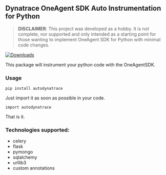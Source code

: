 ##  Dynatrace OneAgent SDK Auto Instrumentation for Python

> **DISCLAIMER**: This project was developed as a hobby. It is not complete, nor supported and only intended as a starting point for those wanting to implement OneAgent SDK for Python with minimal code changes.

[![Downloads](https://pepy.tech/badge/autodynatrace)](https://pepy.tech/project/autodynatrace)

This package will instrument your python code with the OneAgentSDK.

### Usage

`pip install autodynatrace`

Just import it as soon as possible in your code.

`import autodynatrace`

That is it.

### Technologies supported:

- celery
- flask
- pymongo
- sqlalchemy
- urllib3
- custom annotations